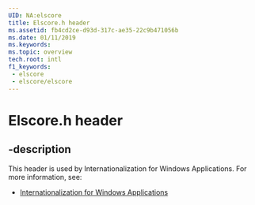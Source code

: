 ```yaml
---
UID: NA:elscore
title: Elscore.h header
ms.assetid: fb4cd2ce-d93d-317c-ae35-22c9b471056b
ms.date: 01/11/2019
ms.keywords: 
ms.topic: overview
tech.root: intl
f1_keywords:
 - elscore
 - elscore/elscore
---
```


# Elscore.h header


## -description

This header is used by Internationalization for Windows Applications. For more information, see:

- [Internationalization for Windows Applications](../_intl/index.md)


